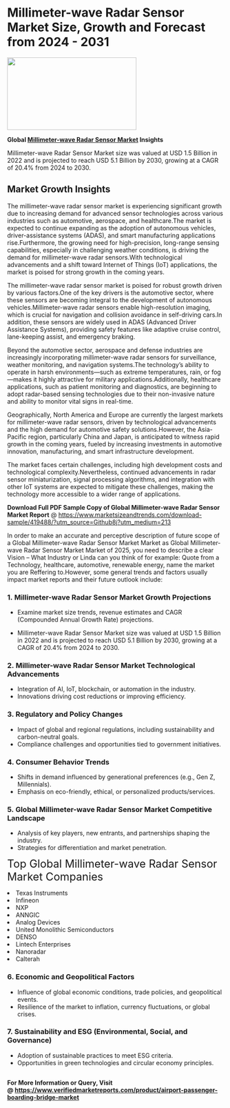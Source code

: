 <H1>Millimeter-wave Radar Sensor Market Size, Growth and Forecast from 2024 - 2031</H1><img class="aligncenter size-medium wp-image-584254" src="https://thirdeyenews.in/wp-content/uploads/2024/09/Global-Market-Research-300x168.jpeg" alt="" width="300" height="168" /><p><strong>Global&nbsp;<a href="https://www.marketsizeandtrends.com/download-sample/419488/?utm_source=Github8j?utm_medium=213">Millimeter-wave Radar Sensor Market</a> Insights</strong></p><p>Millimeter-wave Radar Sensor Market size was valued at USD 1.5 Billion in 2022 and is projected to reach USD 5.1 Billion by 2030, growing at a CAGR of 20.4% from 2024 to 2030.</p><p><h2>Market Growth Insights</h2> <p>The millimeter-wave radar sensor market is experiencing significant growth due to increasing demand for advanced sensor technologies across various industries such as automotive, aerospace, and healthcare.The market is expected to continue expanding as the adoption of autonomous vehicles, driver-assistance systems (ADAS), and smart manufacturing applications rise.Furthermore, the growing need for high-precision, long-range sensing capabilities, especially in challenging weather conditions, is driving the demand for millimeter-wave radar sensors.With technological advancements and a shift toward Internet of Things (IoT) applications, the market is poised for strong growth in the coming years.</p> <p>The millimeter-wave radar sensor market is poised for robust growth driven by various factors.One of the key drivers is the automotive sector, where these sensors are becoming integral to the development of autonomous vehicles.Millimeter-wave radar sensors enable high-resolution imaging, which is crucial for navigation and collision avoidance in self-driving cars.In addition, these sensors are widely used in ADAS (Advanced Driver Assistance Systems), providing safety features like adaptive cruise control, lane-keeping assist, and emergency braking.</p> <p>Beyond the automotive sector, aerospace and defense industries are increasingly incorporating millimeter-wave radar sensors for surveillance, weather monitoring, and navigation systems.The technology’s ability to operate in harsh environments—such as extreme temperatures, rain, or fog—makes it highly attractive for military applications.Additionally, healthcare applications, such as patient monitoring and diagnostics, are beginning to adopt radar-based sensing technologies due to their non-invasive nature and ability to monitor vital signs in real-time.</p> <p>Geographically, North America and Europe are currently the largest markets for millimeter-wave radar sensors, driven by technological advancements and the high demand for automotive safety solutions.However, the Asia-Pacific region, particularly China and Japan, is anticipated to witness rapid growth in the coming years, fueled by increasing investments in automotive innovation, manufacturing, and smart infrastructure development.</p> <p>The market faces certain challenges, including high development costs and technological complexity.Nevertheless, continued advancements in radar sensor miniaturization, signal processing algorithms, and integration with other IoT systems are expected to mitigate these challenges, making the technology more accessible to a wider range of applications.</p> <p><span class=""><strong>Download Full PDF Sample Copy of Global Millimeter-wave Radar Sensor Market Report</strong> @ <a href="https://www.marketsizeandtrends.com/download-sample/419488/?utm_source=Github8j?utm_medium=213" target="_blank">https://www.marketsizeandtrends.com/download-sample/419488/?utm_source=Github8j?utm_medium=213</a></span></p><p>In order to make an accurate and perceptive description of future scope of a Global&nbsp;Millimeter-wave Radar Sensor Market Market as Global&nbsp;Millimeter-wave Radar Sensor Market Market of 2025, you need to describe a clear Vision &ndash; What Industry or Linda can you think of for example: Quote from a Technology, healthcare, automotive, renewable energy, name the market you are Reffering to.However, some general trends and factors usually impact market reports and their future outlook include:</p><h3>1.&nbsp;<strong>Millimeter-wave Radar Sensor Market Growth Projections</strong></h3><ul><li>Examine market size trends, revenue estimates and CAGR (Compounded Annual Growth Rate) projections.</li><li><p>Millimeter-wave Radar Sensor Market size was valued at USD 1.5 Billion in 2022 and is projected to reach USD 5.1 Billion by 2030, growing at a CAGR of 20.4% from 2024 to 2030.</p></li></ul><h3>2.&nbsp;<strong>Millimeter-wave Radar Sensor Market Technological Advancements</strong></h3><ul><li>Integration of AI, IoT, blockchain, or automation in the industry.</li><li>Innovations driving cost reductions or improving efficiency.</li></ul><h3>3.&nbsp;<strong>Regulatory and Policy Changes</strong></h3><ul><li>Impact of global and regional regulations, including sustainability and carbon-neutral goals.</li><li>Compliance challenges and opportunities tied to government initiatives.</li></ul><h3>4.&nbsp;<strong>Consumer Behavior Trends</strong></h3><ul><li>Shifts in demand influenced by generational preferences (e.g., Gen Z, Millennials).</li><li>Emphasis on eco-friendly, ethical, or personalized products/services.</li></ul><h3>5.&nbsp;<strong>Global Millimeter-wave Radar Sensor Market Competitive Landscape</strong></h3><ul><li>Analysis of key players, new entrants, and partnerships shaping the industry.</li><li>Strategies for differentiation and market penetration.</li></ul><p data-pm-slice="1 1 []"><span style="color: inherit; font-family: inherit; font-size: 25px;">Top Global Millimeter-wave Radar Sensor Market Companies</span></p><div class="" data-test-id=""><p><li>Texas Instruments</li><li> Infineon</li><li> NXP</li><li> ANNGIC</li><li> Analog Devices</li><li> United Monolithic Semiconductors</li><li> DENSO</li><li> Lintech Enterprises</li><li> Nanoradar</li><li> Calterah</li></p></div><h3>6.&nbsp;<strong>Economic and Geopolitical Factors</strong></h3><ul><li>Influence of global economic conditions, trade policies, and geopolitical events.</li><li>Resilience of the market to inflation, currency fluctuations, or global crises.</li></ul><h3>7.&nbsp;<strong>Sustainability and ESG (Environmental, Social, and Governance)</strong></h3><ul><li>Adoption of sustainable practices to meet ESG criteria.</li><li>Opportunities in green technologies and circular economy principles.</li></ul><h2><strong style="font-size: 14px;">For More Information or Query, Visit @&nbsp;</strong><a style="background-color: #ffffff; font-size: 14px;" href="https://www.marketsizeandtrends.com/report/millimeter-wave-radar-sensor-market/" target="_blank">https://www.verifiedmarketreports.com/product/airport-passenger-boarding-bridge-market</a></h2>